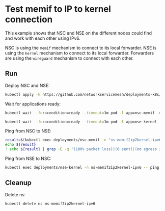 # Test memif to IP to kernel connection

This example shows that NSC and NSE on the different nodes could find and work with each other using IPv6.


NSC is using the `memif` mechanism to connect to its local forwarder.
NSE is using the `kernel` mechanism to connect to its local forwarder.
Forwarders are using the `wireguard` mechanism to connect with each other.

## Run

Deploy NSC and NSE:
```bash
kubectl apply -k https://github.com/networkservicemesh/deployments-k8s/examples/features/ipv6/Memif2IP2Kernel_ipv6?ref=b2e0469c921138e8e2e527b3299d1ce98222b44d
```

Wait for applications ready:
```bash
kubectl wait --for=condition=ready --timeout=1m pod -l app=nsc-memif -n ns-memif2ip2kernel-ipv6
```
```bash
kubectl wait --for=condition=ready --timeout=1m pod -l app=nse-kernel -n ns-memif2ip2kernel-ipv6
```

Ping from NSC to NSE:
```bash
result=$(kubectl exec deployments/nsc-memif -n "ns-memif2ip2kernel-ipv6" -- vppctl ping 2001:db8:: repeat 4)
echo ${result}
! echo ${result} | grep -E -q "(100% packet loss)|(0 sent)|(no egress interface)"
```

Ping from NSE to NSC:
```bash
kubectl exec deployments/nse-kernel -n ns-memif2ip2kernel-ipv6 -- ping -c 4 2001:db8::1
```

## Cleanup

Delete ns:
```bash
kubectl delete ns ns-memif2ip2kernel-ipv6
```
